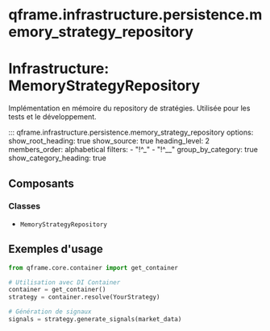 # qframe.infrastructure.persistence.memory_strategy_repository


Infrastructure: MemoryStrategyRepository
=======================================

Implémentation en mémoire du repository de stratégies.
Utilisée pour les tests et le développement.


::: qframe.infrastructure.persistence.memory_strategy_repository
    options:
      show_root_heading: true
      show_source: true
      heading_level: 2
      members_order: alphabetical
      filters:
        - "!^_"
        - "!^__"
      group_by_category: true
      show_category_heading: true

## Composants

### Classes

- `MemoryStrategyRepository`

## Exemples d'usage


```python
from qframe.core.container import get_container

# Utilisation avec DI Container
container = get_container()
strategy = container.resolve(YourStrategy)

# Génération de signaux
signals = strategy.generate_signals(market_data)
```
